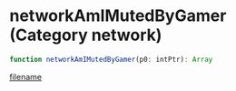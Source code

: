 # networkAmIMutedByGamer (Category network)

```js
function networkAmIMutedByGamer(p0: intPtr): Array
```

[filename](networkAmIMutedByGamer_m.md ':include')